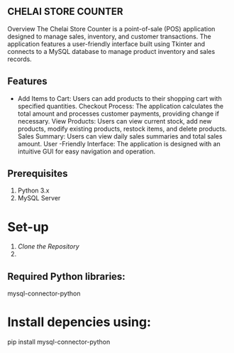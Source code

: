 ## CHELAI STORE COUNTER
Overview
The Chelai Store Counter is a point-of-sale (POS) application designed to manage sales, inventory, and customer transactions. The application features a user-friendly interface built using Tkinter and connects to a MySQL database to manage product inventory and sales records.

## Features
* Add Items to Cart: Users can add products to their shopping cart with specified quantities.
Checkout Process: The application calculates the total amount and processes customer payments, providing change if necessary.
View Products: Users can view current stock, add new products, modify existing products, restock items, and delete products.
Sales Summary: Users can view daily sales summaries and total sales amount.
User -Friendly Interface: The application is designed with an intuitive GUI for easy navigation and operation.

## Prerequisites
1. Python 3.x
2. MySQL Server

# Set-up
1. *Clone the Repository*
2. 
## Required Python libraries:
mysql-connector-python

# Install depencies using:
pip install mysql-connector-python
